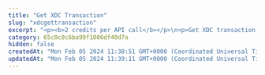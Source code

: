 ```yaml
---
title: "Get XDC Transaction"
slug: "xdcgettransaction"
excerpt: "<p><b>2 credits per API call</b></p>\n<p>Get XDC transaction by transaction hash.</p>"
category: 65c0c8c6ba99f1006df40d7a
hidden: false
createdAt: "Mon Feb 05 2024 11:38:51 GMT+0000 (Coordinated Universal Time)"
updatedAt: "Mon Feb 05 2024 11:39:11 GMT+0000 (Coordinated Universal Time)"
---
```

